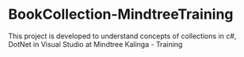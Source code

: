 # BookCollection-MindtreeTraining
This project is developed to understand concepts of collections in c#, DotNet in Visual Studio at Mindtree Kalinga - Training
